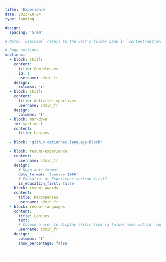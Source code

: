 ```yaml
---
title: 'Experience'
date: 2023-10-24
type: landing

design:
  spacing: '5rem'

# Note: `username` refers to the user's folder name in `content/authors/`

# Page sections
sections:
  - block: skills
    content:
      title: Compétences
      id: 1
      username: admin_fr
    design:
      columns: '1'
  - block: skills
    content:
      title: Activités sportives
      username: admin_fr
    design:
      columns: '1'
  - block: markdown
    id: section-1
    content:
      title: Langues
      
  - block: 'github.cetiennec.language-block'
    
  - block: resume-experience
    content:
      username: admin_fr
    design:
      # Hugo date format
      date_format: 'January 2006'
      # Education or Experience section first?
      is_education_first: false
  - block: resume-awards
    content:
      title: Récompenses
      username: admin_fr
  - block: resume-languages
    content:
      title: Langues
      text: ''
      # Choose a user to display skills from (a folder name within `content/authors/`)
      username: admin_fr
    design:
      columns: '1'
      show_percentage: false


---
```

